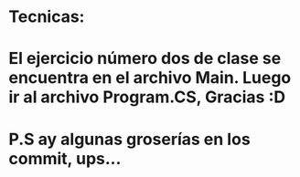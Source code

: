 # Tecnicas:
# El ejercicio número dos de clase se encuentra en el archivo Main. Luego ir al archivo Program.CS, Gracias :D
# P.S ay algunas groserías en los commit, ups...
